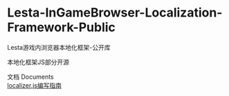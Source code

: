 # Lesta-InGameBrowser-Localization-Framework-Public
Lesta游戏内浏览器本地化框架-公开库

本地化框架JS部分开源

文档 Documents<br>
[localizer.js编写指南](https://github.com/windofxy/Lesta-InGameBrowser-Localization-Framework-Public/blob/main/Document-CN.md)
